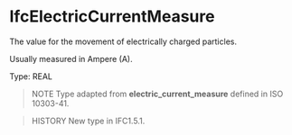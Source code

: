 # IfcElectricCurrentMeasure

The value for the movement of electrically charged particles.
<!-- end of short definition -->


Usually measured in Ampere (A).

Type: REAL

> NOTE Type adapted from **electric_current_measure** defined in ISO 10303-41.

> HISTORY New type in IFC1.5.1.
